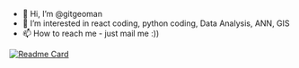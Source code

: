 - 👋 Hi, I’m @gitgeoman
- 👀 I’m interested in  react coding, python coding, Data Analysis, ANN, GIS
- 📫 How to reach me - just mail me :))

<!---
gitgeoman/gitgeoman is a ✨ special ✨ repository because its `README.md` (this file) appears on your GitHub profile.
You can click the Preview link to take a look at your changes.
--->
[![Readme Card](https://github-readme-stats.vercel.app/api/pin/?username=gitgeomana&repo=playground_psips_2023)](https://github.com/anuraghazra/github-readme-stats)
